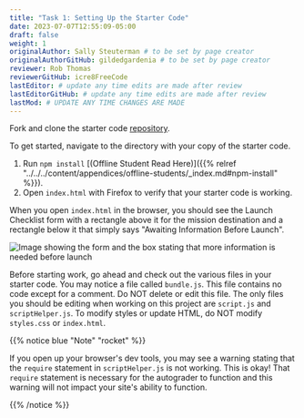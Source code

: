 ```yaml
---
title: "Task 1: Setting Up the Starter Code"
date: 2023-07-07T12:55:09-05:00
draft: false
weight: 1
originalAuthor: Sally Steuterman # to be set by page creator
originalAuthorGitHub: gildedgardenia # to be set by page creator
reviewer: Rob Thomas
reviewerGitHub: icre8FreeCode
lastEditor: # update any time edits are made after review
lastEditorGitHub: # update any time edits are made after review
lastMod: # UPDATE ANY TIME CHANGES ARE MADE
---
```


Fork and clone the starter code [repository](https://github.com/LaunchCodeEducation/Launch-Checklist-Autograded).

To get started, navigate to the directory with your copy of the starter code. 

1. Run `npm install` [(Offline Student Read Here)]({{% relref "../../../content/appendices/offline-students/_index.md#npm-install" %}}).
1. Open `index.html` with Firefox to verify that your starter code is working.

When you open `index.html` in the browser, you should see the Launch Checklist form with a rectangle above it for the mission destination and a rectangle below it that simply says "Awaiting Information Before Launch".

![Image showing the form and the box stating that more information is needed before launch](pictures/form-starting-point.png)

Before starting work, go ahead and check out the various files in your starter code. You may notice a file called `bundle.js`. This file contains no code except for a comment. Do NOT delete or edit this file.
The only files you should be editing when working on this project are `script.js` and `scriptHelper.js`. To modify styles or update HTML, do NOT modify `styles.css` or `index.html`.

{{% notice blue "Note" "rocket" %}}

   If you open up your browser's dev tools, you may see a warning stating that the `require` statement in `scriptHelper.js` is not working.
   This is okay! That `require` statement is necessary for the autograder to function and this warning will not impact your site's ability to function.

{{% /notice %}}
